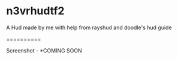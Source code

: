n3vrhudtf2
==========

A Hud made by me with help from rayshud and doodle's hud guide

==========

Screenshot - *COMING SOON
